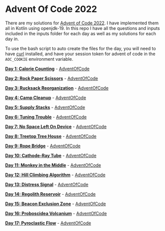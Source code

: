 # Advent Of Code 2022

There are my solutions for [Advent of Code 2022](https://adventofcode.com/2022/). I have implemented them all in Kotlin
using openjdk-19. In this repo I have all the questions and inputs included in the inputs folder for each day as well
as my solutions for each day in.

To use the bash script to auto create the files for the day, you will need to have [curl](https://curl.se/) installed, and have your session token for advent of code in the `AOC_COOKIE` environment variable.

[**Day 1: Calorie Counting**](main/day_01/) - [AdventOfCode](https://adventofcode.com/2022/day/1)

[**Day 2: Rock Paper Scissors**](main/day_02/) - [AdventOfCode](https://adventofcode.com/2022/day/2)

[**Day 3: Rucksack Reorganization**](main/day_03/) - [AdventOfCode](https://adventofcode.com/2022/day/3)

[**Day 4: Camp Cleanup**](main/day_04/) - [AdventOfCode](https://adventofcode.com/2022/day/4)

[**Day 5: Supply Stacks**](main/day_05/) - [AdventOfCode](https://adventofcode.com/2022/day/5)

[**Day 6: Tuning Trouble**](main/day_06/) - [AdventOfCode](https://adventofcode.com/2022/day/6)

[**Day 7: No Space Left On Device**](main/day_07/) - [AdventOfCode](https://adventofcode.com/2022/day/7)

[**Day 8: Treetop Tree House**](main/day_08/) - [AdventOfCode](https://adventofcode.com/2022/day/8)

[**Day 9: Rope Bridge**](main/day_09/) - [AdventOfCode](https://adventofcode.com/2022/day/9)

[**Day 10: Cathode-Ray Tube**](main/day_10/) - [AdventOfCode](https://adventofcode.com/2022/day/10)

[**Day 11: Monkey in the Middle**](main/day_11/) - [AdventOfCode](https://adventofcode.com/2022/day/11)

[**Day 12: Hill Climbing Algorithm**](main/day_12/) - [AdventOfCode](https://adventofcode.com/2022/day/12)

[**Day 13: Distress Signal**](main/day_13/) - [AdventOfCode](https://adventofcode.com/2022/day/13)

[**Day 14: Regolith Reservoir**](main/day_14/) - [AdventOfCode](https://adventofcode.com/2022/day/14)

[**Day 15: Beacon Exclusion Zone**](main/day_15/) - [AdventOfCode](https://adventofcode.com/2022/day/15)

[**Day 16: Proboscidea Volcanium**](main/day_16/) - [AdventOfCode](https://adventofcode.com/2022/day/16)

[**Day 17: Pyroclastic Flow**](main/day_17/) - [AdventOfCode](https://adventofcode.com/2022/day/17)
